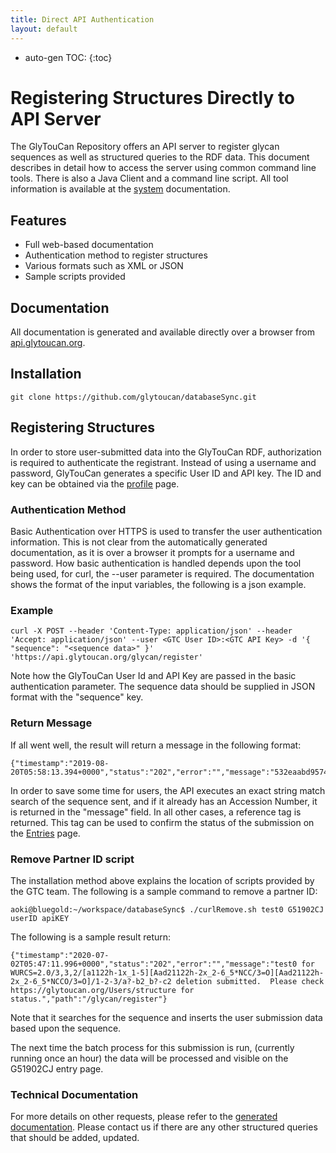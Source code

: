 ```yaml
---
title: Direct API Authentication
layout: default
---
```

* auto-gen TOC:
{:toc}

# Registering Structures Directly to API Server

The GlyTouCan Repository offers an API server to register glycan sequences as well as structured queries to the RDF data.  This document describes in detail how to access the server using common command line tools.  There is also a Java Client and a command line script.  All tool information is available at the [system](http://code.glytoucan.org/system//) documentation.

## Features

* Full web-based documentation
* Authentication method to register structures
* Various formats such as XML or JSON
* Sample scripts provided

## Documentation

All documentation is generated and available directly over a browser from [api.glytoucan.org](https://api.glytoucan.org).

## Installation
`git clone https://github.com/glytoucan/databaseSync.git`

## Registering Structures

In order to store user-submitted data into the GlyTouCan RDF, authorization is required to authenticate the registrant.  Instead of using a username and password, GlyTouCan generates a specific User ID and API key.  The ID and key can be obtained via the [profile](https://glytoucan.org/Users/profile) page.

### Authentication Method

Basic Authentication over HTTPS is used to transfer the user authentication information.  This is not clear from the automatically generated documentation, as it is over a browser it prompts for a username and password.  How basic authentication is handled depends upon the tool being used, for curl, the --user parameter is required.  The documentation shows the format of the input variables, the following is a json example.

### Example

```
curl -X POST --header 'Content-Type: application/json' --header 'Accept: application/json' --user <GTC User ID>:<GTC API Key> -d '{ "sequence": "<sequence data>" }' 'https://api.glytoucan.org/glycan/register'
```

Note how the GlyTouCan User Id and API Key are passed in the basic authentication parameter.  The sequence data should be supplied in JSON format with the "sequence" key.

### Return Message

If all went well, the result will return a message in the following format:

```
{"timestamp":"2019-08-20T05:58:13.394+0000","status":"202","error":"","message":"532eaabd9574880dbf76b9b8cc00832c20a6ec113d682299550d7a6e0f345e25","path":"/glycan/register"}
```

In order to save some time for users, the API executes an exact string match search of the sequence sent, and if it already has an Accession Number, it is returned in the "message" field.  In all other cases, a reference tag is returned.  This tag can be used to  confirm the status of the submission on the [Entries](https://glytoucan.org/Users/structure) page.

### Remove Partner ID script

The installation method above explains the location of scripts provided by the GTC team.  The following is a sample command to remove a partner ID:

```
aoki@bluegold:~/workspace/databaseSync$ ./curlRemove.sh test0 G51902CJ userID apiKEY 
```

The following is a sample result return:

```
{"timestamp":"2020-07-02T05:47:11.996+0000","status":"202","error":"","message":"test0 for WURCS=2.0/3,3,2/[a1122h-1x_1-5][Aad21122h-2x_2-6_5*NCC/3=O][Aad21122h-2x_2-6_5*NCCO/3=O]/1-2-3/a?-b2_b?-c2 deletion submitted.  Please check https://glytoucan.org/Users/structure for status.","path":"/glycan/register"}
```

Note that it searches for the sequence and inserts the user submission data based upon the sequence.

The next time the batch process for this submission is run, (currently running once an hour) the data will be processed and visible on the G51902CJ entry page.

### Technical Documentation

For more details on other requests, please refer to the [generated documentation](https://api.glytoucan.org).  Please contact us if there are any other structured queries that should be added, updated.
